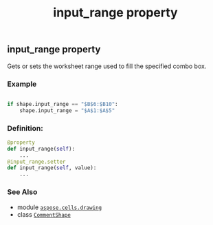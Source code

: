﻿---
title: input_range property
second_title: Aspose.Cells for Python via .NET API References
description: 
type: docs
weight: 530
url: /aspose.cells.drawing/commentshape/input_range/
is_root: false
---

## input_range property


Gets or sets the worksheet range used to fill the specified combo box.

### Example 


```python

if shape.input_range == "$B$6:$B10":
    shape.input_range = "$A$1:$A$5"

```
### Definition:
```python
@property
def input_range(self):
    ...
@input_range.setter
def input_range(self, value):
    ...
```

### See Also
* module [`aspose.cells.drawing`](../../)
* class [`CommentShape`](/cells/python-net/aspose.cells.drawing/commentshape)
